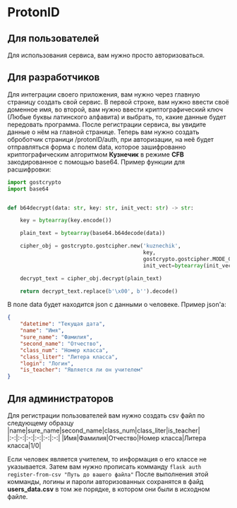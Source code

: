 ProtonID
=
Для пользователей
-
Для использования сервиса, вам нужно просто авторизоваться.

Для разработчиков
-
Для интеграции своего приложения, вам нужно через главную страницу создать свой сервис. В первой строке, вам нужно ввести
своё доменное имя, во второй, вам нужно ввести криптографический ключ (Любые буквы латинского алфавита) и выбрать, то, какие
данные будет передовать программа. После регистрации сервиса, вы увидите данные о нём на главной странице. Теперь вам нужно создать оброботчик страници /protonID/auth, при авторизации, на неё будет отправляться форма с полем data, которое зашифрованно криптографическим алгоритмом **Кузнечик** в режиме **CFB** закодированное с помощью base64.
Пример функции для расшифровки:
```py
import gostcrypto
import base64


def b64decrypt(data: str, key: str, init_vect: str) -> str:

    key = bytearray(key.encode())

    plain_text = bytearray(base64.b64decode(data))

    cipher_obj = gostcrypto.gostcipher.new('kuznechik',
                                           key,
                                           gostcrypto.gostcipher.MODE_CFB,
                                           init_vect=bytearray(init_vect.encode()))

    decrypt_text = cipher_obj.decrypt(plain_text)

    return decrypt_text.replace(b'\x00', b'').decode()
```
В поле data будет находится json с данными о человеке. Пример json'а:
```json
{
    "datetime": "Текущая дата",
    "name": "Имя",
    "sure_name": "Фамилия",
    "second_name": "Отчество",
    "class_num": "Номер класса",
    "class_liter": "Литера класса",
    "login": "Логин",
    "is_teacher": "Является ли он учителем"
}
```
Для администраторов
-
Для регистрации пользователей вам нужно создать csv файл по следующему образцу
|name|sure_name|second_name|class_num|class_liter|is_teacher|
|:-:|:-:|:-:|:-:|:-:|:-:|
|Имя|Фамилия|Отчество|Номер класса|Литера класса|1/0|

Если человек является учителем, то информация о его классе не указывается.
Затем вам нужно прописать комманду 
`flask auth register-from-csv "Путь до вашего файла"`
После выполнения этой комманды, логины и пароли авторизованных сохранятся в файд **users_data.csv** в том же порядке, в котором они были в исходном файле.
